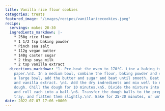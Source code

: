 ```yaml
---
title: Vanilla rice flour cookies
categories: treats
featured_image: "/images/recipes/vanillaricecookies.jpeg"
recipe:
  servings: makes 20-30
  ingredients_markdown: |-
    * 250g rice flour
    * 1 1/2 tsp baking powder
    * Pinch sea salt
    * 112g vegan butter
    * 140g caster sugar
    * 2 tbsp soya milk
    * 2 tsp vanilla extract
  directions_markdown: "1. Pre-heat the oven to 170°C. Line a baking tray with baking
    paper.\n2. In a medium bowl, combine the flour, baking powder and salt.\n3. In
    a large bowl, add the butter and sugar and beat until smooth. Beat in the milk
    and vanilla extract. \n4. Add the dry indredients and mix well to make a soft
    dough. Chill the dough for 10 minutes.\n5. Divide the mixture into 20-30 pieces
    and roll each into a ball.\n6. Transfer the dough balls to the prepared baking
    tray, and flatten them slightly.\n7. Bake for 25-30 minutes, or until golden."
date: 2022-07-07 17:06 +0000
---
```

